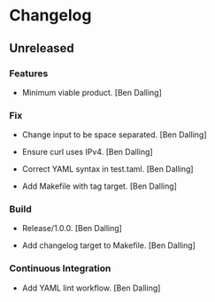 # Changelog


## Unreleased

### Features

* Minimum viable product. [Ben Dalling]

### Fix

* Change input to be space separated. [Ben Dalling]

* Ensure curl uses IPv4. [Ben Dalling]

* Correct YAML syntax in test.taml. [Ben Dalling]

* Add Makefile with tag target. [Ben Dalling]

### Build

* Release/1.0.0. [Ben Dalling]

* Add changelog target to Makefile. [Ben Dalling]

### Continuous Integration

* Add YAML lint workflow. [Ben Dalling]



